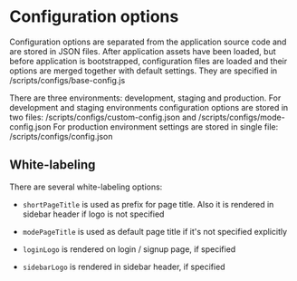 # Configuration options

Configuration options are separated from the application source code and are stored in JSON files.
After application assets have been loaded, but before application is bootstrapped,
configuration files are loaded and their options are merged together with default settings.
They are specified in /scripts/configs/base-config.js

There are three environments: development, staging and production.
For development and staging environments configuration options are stored in two files:
/scripts/configs/custom-config.json and /scripts/configs/mode-config.json
For production environment settings are stored in single file: /scripts/configs/config.json

## White-labeling

There are several white-labeling options:

 - `shortPageTitle` is used as prefix for page title.
   Also it is rendered in sidebar header if logo is not specified

 - `modePageTitle` is used as default page title if it's not specified explicitly

 - `loginLogo` is rendered on login / signup page, if specified

 - `sidebarLogo` is rendered in sidebar header, if specified
